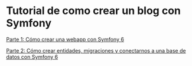 # Tutorial de como crear un blog con Symfony

[Parte 1: Cómo crear una webapp con Symfony 6](https://cosasdedevs.com/posts/crear-web-app-symfony-6/)

[Parte 2: Cómo crear entidades, migraciones y conectarnos a una base de datos con Symfony 6](https://cosasdedevs.com/posts/crear-entidades-migraciones-conexion-base-de-datos-symfony-6/)